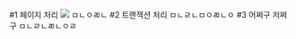 #1 페이지 처리
<img src="https://postfiles.pstatic.net/MjAxOTA0MjlfMTU5/MDAxNTU2NDk3MDQyODE2.TMdgPP_vFc3XN4AKDQVAnNPhq0IGH_hQwNuqajMCG3wg.4vKwI-Kgg7wt335jKEYDCXKIn-WBfwehG9S7FAUiEm4g.PNG.younggu1545/%EC%A0%9C%EB%AA%A9_%EC%97%86%EC%9D%8C.png?type=w966"/>
ㅁㄴㅇㄻㄴ
#2 트랜잭션 처리
ㅁㄴㄹㄴㅁㅇㄻㄴㅇ
#3 어쩌구 저쩌구
ㅁㄴㄹㄴㄻㄴㅇㄹ
